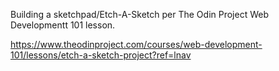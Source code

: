 Building a sketchpad/Etch-A-Sketch per The Odin Project Web Developmentt 101 lesson.

https://www.theodinproject.com/courses/web-development-101/lessons/etch-a-sketch-project?ref=lnav